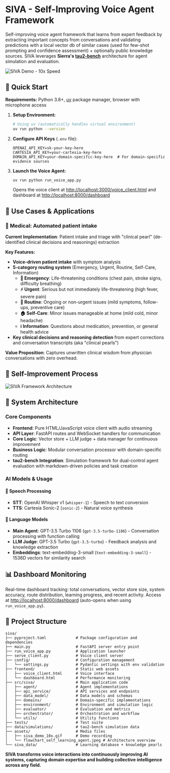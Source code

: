 # SIVA - Self-Improving Voice Agent Framework

Self-improving voice agent framework that learns from expert feedback by extracting important concepts from conversations and validating predictions with a local vector db of similar cases (used for few-shot prompting and confidence assessment) + optionally public knowledge sources. SIVA leverages **Sierra's [tau2-bench](https://github.com/taubeta/tau2-bench)** architecture for agent simulation and evaluation.

![SIVA Demo - 10x Speed](assets/siva_demo_10x.gif)

## 🚀 Quick Start

**Requirements:** Python 3.8+, [uv](https://docs.astral.sh/uv/) package manager, browser with microphone access

1. **Setup Environment:**
   ```bash
   # Using uv (automatically handles virtual environment)
   uv run python --version
   ```

2. **Configure API Keys** (`.env` file):
   ```
   OPENAI_API_KEY=sk-your-key-here
   CARTESIA_API_KEY=your-cartesia-key-here
   DOMAIN_API_KEY=your-domain-specific-key-here  # For domain-specific evidence sources
   ```

3. **Launch the Voice Agent:**
   ```bash
   uv run python run_voice_app.py
   ```
   Opens the voice client at [http://localhost:3000/voice_client.html](http://localhost:3000/voice_client.html) and dashboard at [http://localhost:8000/dashboard](http://localhost:8000/dashboard) 



## 🎯 Use Cases & Applications

### 🏥 Medical: Automated patient intake 
**Current Implementation**: Patient intake and triage with "clinical pearl" (de-identified clinical decisions and reasonings) extraction

**Key Features:**
- **Voice-driven patient intake** with symptom analysis
- **5-category routing system** (Emergency, Urgent, Routine, Self-Care, Information)
  - **🚨 Emergency**: Life-threatening conditions (chest pain, stroke signs, difficulty breathing)
  - **⚡ Urgent**: Serious but not immediately life-threatening (high fever, severe pain)
  - **📅 Routine**: Ongoing or non-urgent issues (mild symptoms, follow-ups, preventive care)
  - **🏠 Self-Care**: Minor issues manageable at home (mild cold, minor headache)
  - **ℹ️ Information**: Questions about medication, prevention, or general health advice
- **Key clinical decisions and reasoning detection** from expert corrections and conversation transcripts (aka "clinical pearls")

**Value Proposition**: Captures unwritten clinical wisdom from physician conversations with zero overhead.

## 🔄 Self-Improvement Process

![SIVA Framework Architecture](assets/flowchart_self_learning_agent.jpeg)

## 🔧 System Architecture

### Core Components
- **Frontend**: Pure HTML/JavaScript voice client with audio streaming
- **API Layer**: FastAPI routes and WebSocket handlers for communication
- **Core Logic**: Vector store + LLM judge + data manager for continuous improvement
- **Business Logic**: Modular conversation processor with domain-specific routing
- **tau2-bench Integration**: Simulation framework for dual-control agent evaluation with markdown-driven policies and task creation

### AI Models & Usage

#### **🎤 Speech Processing**
- **STT**: OpenAI Whisper v1 (`whisper-1`) - Speech to text conversion
- **TTS**: Cartesia Sonic-2 (`sonic-2`) - Natural voice synthesis

#### **🧠 Language Models**
- **Main Agent**: GPT-3.5 Turbo 1106 (`gpt-3.5-turbo-1106`) - Conversation processing with function calling
- **LLM Judge**: GPT-3.5 Turbo (`gpt-3.5-turbo`) - Feedback analysis and knowledge extraction
- **Embeddings**: text-embedding-3-small (`text-embedding-3-small`) - 1536D vectors for similarity search

## 📊 Dashboard Monitoring

Real-time dashboard tracking: total conversations, vector store size, system accuracy, route distribution, learning progress, and recent activity. Access at [http://localhost:8000/dashboard](http://localhost:8000/dashboard) (auto-opens when using `run_voice_app.py`).


## 📁 Project Structure

```
siva/
├── pyproject.toml             # Package configuration and dependencies
├── main.py                    # FastAPI server entry point
├── run_voice_app.py           # Application launcher
├── serve_client.py            # Voice client server
├── config/                    # Configuration management
│   └── settings.py            # Pydantic settings with env validation
├── frontend/                  # Static web assets
│   ├── voice_client.html      # Voice interface
│   └── dashboard.html         # Performance monitoring
├── src/siva/                  # Main application code
│   ├── agent/                 # Agent implementations
│   ├── api_service/           # API services and endpoints
│   ├── data_model/            # Data models and schemas
│   ├── domains/               # Domain-specific implementations
│   ├── environment/           # Environment and simulation logic
│   ├── evaluator/             # Evaluation and metrics
│   ├── orchestrator/          # Orchestration and workflow
│   └── utils/                 # Utility functions
├── tests/                     # Test suite
├── data/simulations/          # tau2-bench simulation data
├── assets/                    # Media files
│   ├── siva_demo_10x.gif      # Demo recording
│   └── flowchart_self_learning_agent.jpeg # Architecture overview
└── siva_data/                 # Learning database + knowledge pearls
```










**SIVA transforms voice interactions into continuously improving AI systems, capturing domain expertise and building collective intelligence across any field.**